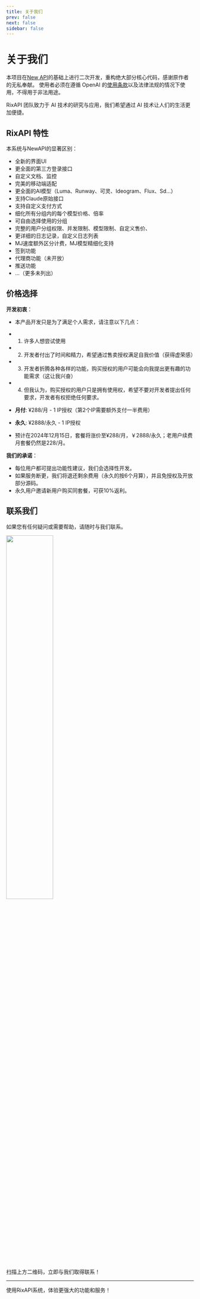 ```yaml
---
title: 关于我们
prev: false
next: false
sidebar: false
---
```


# 关于我们

本项目在[New API](https://github.com/Calcium-Ion/new-api)的基础上进行二次开发，重构绝大部分核心代码，感谢原作者的无私奉献。 使用者必须在遵循 OpenAI 的[使用条款](https://openai.com/policies/terms-of-use)以及法律法规的情况下使用，不得用于非法用途。

RixAPI 团队致力于 AI 技术的研究与应用，我们希望通过 AI 技术让人们的生活更加便捷。

## RixAPI 特性

本系统与NewAPI的显著区别：
- 全新的界面UI
- 更全面的第三方登录接口
- 自定义文档、监控
- 完美的移动端适配
- 更全面的AI模型（Luma、Runway、可灵、Ideogram、Flux、Sd...）
- 支持Claude原始接口
- 支持自定义支付方式
- 细化所有分组内的每个模型价格、倍率
- 可自由选择使用的分组
- 完整的用户分组权限、并发限制、模型限制、自定义售价、
- 更详细的日志记录，自定义日志列表
- MJ速度额外区分计费，MJ模型精细化支持
- 签到功能
- 代理商功能（未开放）
- 推送功能
- ...（更多未列出）

## 价格选择

**开发初衷**：
- 本产品开发只是为了满足个人需求，请注意以下几点：
- 1. 许多人想尝试使用
- 2. 开发者付出了时间和精力，希望通过售卖授权满足自我价值（获得虚荣感）
- 3. 开发者折腾各种各样的功能，购买授权的用户可能会向我提出更有趣的功能需求（这让我兴奋）
- 4. 但我认为，购买授权的用户只是拥有使用权，希望不要对开发者提出任何要求，开发者有权拒绝任何要求。

- **月付**: ¥288/月 - 1 IP授权（第2个IP需要额外支付一半费用）
- **永久**: ¥2888/永久 - 1 IP授权
- 预计在2024年12月15日，套餐将涨价至¥288/月，￥2888/永久；老用户续费月套餐仍然是228/月。

**我们的承诺**：
- 每位用户都可提出功能性建议，我们会选择性开发。
- 如果服务断更，我们将退还剩余费用（永久的按6个月算），并且免授权及开放部分源码。
- 永久用户邀请新用户购买同套餐，可获10%返利。

## 联系我们

如果您有任何疑问或需要帮助，请随时与我们联系。

<!-- QQ群：[792836496](https://qm.qq.com/q/GmmMsu2qQM)  -->

<!-- <img src="https://r2.rixapi.com/3cc56775cfb99.jpg" width="50%"/> -->
<img src="https://r2.rixapi.com/3e2c4d284e837.png" width="50%"/>

扫描上方二维码，立即与我们取得联系！

---

使用RixAPI系统，体验更强大的功能和服务！


